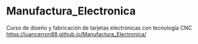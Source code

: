 # Manufactura_Electronica
Curso de diseño y fabricación de tarjetas electrónicas con tecnología CNC
https://juancerron88.github.io/Manufactura_Electronica/
